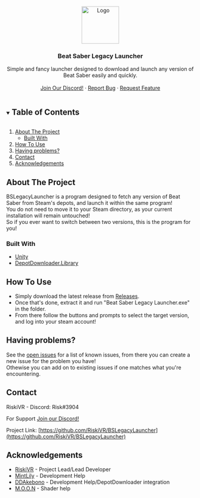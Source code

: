 <!--
*** Thanks for checking out the Best-README-Template. If you have a suggestion
*** that would make this better, please fork the repo and create a pull request
*** or simply open an issue with the tag "enhancement".
*** Thanks again! Now go create something AMAZING! :D
***
***
***
*** To avoid retyping too much info. Do a search and replace for the following:
*** github_username, repo_name, twitter_handle, email, project_title, project_description
-->



<!-- PROJECT SHIELDS -->
<!--
*** I'm using markdown "reference style" links for readability.
*** Reference links are enclosed in brackets [ ] instead of parentheses ( ).
*** See the bottom of this document for the declaration of the reference variables
*** for contributors-url, forks-url, etc. This is an optional, concise syntax you may use.
*** https://www.markdownguide.org/basic-syntax/#reference-style-links
-->

<!-- PROJECT LOGO -->
<br />
<p align="center">
  <a href="https://github.com/RiskiVR/BSLegacyLauncher">
    <img src="https://github.com/RiskiVR/BSLegacyLauncher/blob/media/readme/block.png" alt="Logo" width="100" height="100">
  </a>

  <h3 align="center">Beat Saber Legacy Launcher</h3>

  <p align="center">
    Simple and fancy launcher designed to download and launch any version of Beat Saber easily and quickly.
    <br />
    <br />
    <a href="https://discord.gg/MrwMx5e">Join Our Discord!</a>
    ·
    <a href="https://github.com/RiskiVR/BSLegacyLauncher/issues">Report Bug</a>
    ·
    <a href="https://github.com/RiskiVR/BSLegacyLauncher/issues">Request Feature</a>
  </p>
</p>



<!-- TABLE OF CONTENTS -->
<details open="open">
  <summary><h2 style="display: inline-block">Table of Contents</h2></summary>
  <ol>
    <li>
      <a href="#about-the-project">About The Project</a>
      <ul>
        <li><a href="#built-with">Built With</a></li>
      </ul>
    </li>
    <li>
      <a href="#how-to-use">How To Use</a>
    </li>
    <li><a href="#having-problems">Having problems?</a></li>
    <li><a href="#contact">Contact</a></li>
    <li><a href="#acknowledgements">Acknowledgements</a></li>
  </ol>
</details>



<!-- ABOUT THE PROJECT -->
## About The Project

BSLegacyLauncher is a program designed to fetch any version of Beat Saber from Steam's depots, and launch it within the same program! 
<br/>You do not need to move it to your Steam directory, as your current installation will remain untouched!
</br>So if you ever want to switch between two versions, this is the program for you!


### Built With

* [Unity](https://unity.com/)
* [DepotDownloader.Library](https://github.com/ddakebono/DepotDownloader)

<!-- GETTING STARTED -->
## How To Use

 - Simply download the latest release from [Releases](https://github.com/RiskiVR/BSLegacyLauncher/releases/latest).
 - Once that's done, extract it and run "Beat Saber Legacy Launcher.exe" in the folder.
 - From there follow the buttons and prompts to select the target version, and log into your steam account!



<!-- ROADMAP -->
## Having problems?

See the [open issues](https://github.com/RiskiVR/BSLegacyLauncher/issues) for a list of known issues, from there you can create a new issue for the problem you have!
</br>Othewise you can add on to existing issues if one matches what you're encountering.


<!-- CONTACT -->
## Contact

RiskiVR - Discord: Risk#3904

For Support [Join our Discord!](https://discord.gg/MrwMx5e)

Project Link: [https://github.com/RiskiVR/BSLegacyLauncher](https://github.com/RiskiVR/BSLegacyLauncher)



<!-- ACKNOWLEDGEMENTS -->
## Acknowledgements

* [RiskiVR](https://www.patreon.com/riskivr) - Project Lead/Lead Developer
* [MintLily](https://mintlily.lgbt/) - Development Help
* [DDAkebono](https://potato.moe) - Development Help/DepotDownloader integration
* [M.O.O.N](https://www.youtube.com/channel/UC6pqxF0s6FSu6oVm-70lzqQ) - Shader help
